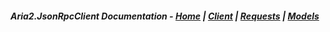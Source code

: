 ##### Aria2.JsonRpcClient Documentation  - [Home](index.md) | [Client](client.md) | [Requests](request_index.md) | [Models](model_index.md)
